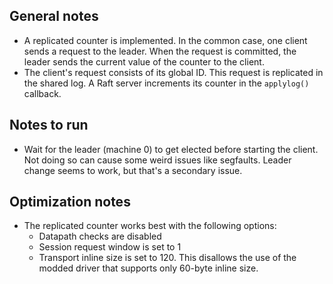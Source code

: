 ## General notes
 * A replicated counter is implemented. In the common case, one client sends a
   request to the leader. When the request is committed, the leader sends the
   current value of the counter to the client.
 * The client's request consists of its global ID. This request is replicated
   in the shared log. A Raft server increments its counter in the `applylog()`
   callback.

## Notes to run
 * Wait for the leader (machine 0) to get elected before starting the client.
   Not doing so can cause some weird issues like segfaults. Leader change seems
   to work, but that's a secondary issue.

## Optimization notes
 * The replicated counter works best with the following options:
   * Datapath checks are disabled
   * Session request window is set to 1
   * Transport inline size is set to 120. This disallows the use of the modded
     driver that supports only 60-byte inline size.
